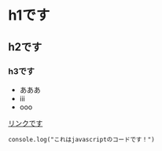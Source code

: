 # h1です
## h2です
### h3です


- あああ
- iii
- ooo

[リンクです](https://www.yahoo.co.jp/)



```
console.log("これはjavascriptのコードです！")
```
